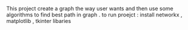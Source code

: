 This project create a graph the way user wants and then use some algorithms to find best path in graph . 
to run proejct : install networkx , matplotlib , tkinter libaries
